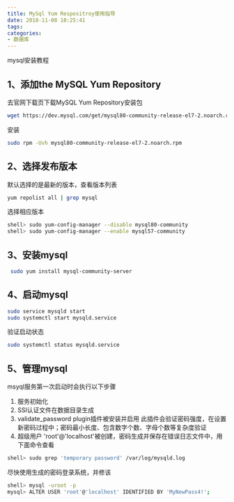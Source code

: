 ```yaml
---
title: MySql Yum Respositroy使用指导
date: 2018-11-08 18:25:41
tags:
categories:
- 数据库
---
```

mysql安装教程
<!-- more -->
## 1、添加the MySQL Yum Repository
去官网下载页下载MySQL Yum Repository安装包
```bash
wget https://dev.mysql.com/get/mysql80-community-release-el7-2.noarch.rpm
```
安装
```bash
sudo rpm -Uvh mysql80-community-release-el7-2.noarch.rpm
```
## 2、选择发布版本
默认选择的是最新的版本，查看版本列表
```bash
yum repolist all | grep mysql
```
选择相应版本
```bash
shell> sudo yum-config-manager --disable mysql80-community
shell> sudo yum-config-manager --enable mysql57-community
```
## 3、安装mysql
```bash
 sudo yum install mysql-community-server
```
## 4、启动mysql
```bash
sudo service mysqld start
sudo systemctl start mysqld.service
```
验证启动状态
```bash
sudo systemctl status mysqld.service
```
## 5、管理mysql
msyql服务第一次启动时会执行以下步骤
1. 服务初始化
2. SSl认证文件在数据目录生成
3.  validate_password plugin插件被安装并启用
此插件会验证密码强度，在设置新密码过程中；密码最小长度、包含数字个数、字母个数等复杂度验证
4. 超级用户 'root'@'localhost'被创建，密码生成并保存在错误日志文件中，用下面命令查看
```bash
shell> sudo grep 'temporary password' /var/log/mysqld.log

```
尽快使用生成的密码登录系统，并修该
```bash
shell> mysql -uroot -p
mysql> ALTER USER 'root'@'localhost' IDENTIFIED BY 'MyNewPass4!';
```
